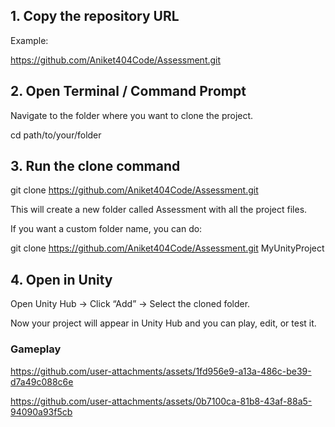 ## 1. Copy the repository URL

Example:

https://github.com/Aniket404Code/Assessment.git



## 2. Open Terminal / Command Prompt

Navigate to the folder where you want to clone the project.

cd path/to/your/folder



## 3. Run the clone command
git clone https://github.com/Aniket404Code/Assessment.git


This will create a new folder called Assessment with all the project files.

If you want a custom folder name, you can do:

git clone https://github.com/Aniket404Code/Assessment.git MyUnityProject

## 4. Open in Unity

Open Unity Hub → Click “Add” → Select the cloned folder.

Now your project will appear in Unity Hub and you can play, edit, or test it.

### Gameplay


https://github.com/user-attachments/assets/1fd956e9-a13a-486c-be39-d7a49c088c6e
 




https://github.com/user-attachments/assets/0b7100ca-81b8-43af-88a5-94090a93f5cb




